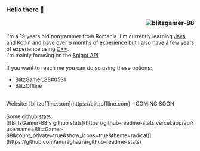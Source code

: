### Hello there 👋 <p align="right"> <img src="https://komarev.com/ghpvc/?username=blitzgamer-88" alt="blitzgamer-88" /> </p>

I'm a 19 years old porgrammer from Romania.
I'm currently learning [Java](https://www.java.com) and [Kotlin](https://kotlinlang.org) and have over 6 months of experience but I also have a few years of experience using [C++](https://www.cplusplus.com).</br>
I'm mainly focusing on the [Spigot API](https://hub.spigotmc.org/javadocs/bukkit/).
</br></br>
If you want to reach me you can do so using these options:
-  BlitzGamer_88#0531
-  BlitzOffline
</br>
Website: [blitzoffline.com](https://blitzoffline.com) - COMING SOON
</br></br>
Some github stats:
</br>
[![BlitzGamer-88's github stats](https://github-readme-stats.vercel.app/api?username=BlitzGamer-88&count_private=true&show_icons=true&theme=radical)](https://github.com/anuraghazra/github-readme-stats)
